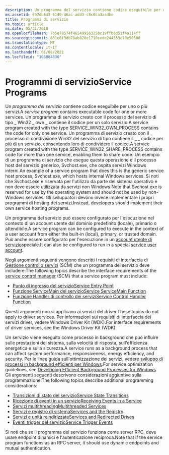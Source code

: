 ```yaml
---
description: Un programma del servizio contiene codice eseguibile per uno o più servizi.
ms.assetid: 697db543-6149-46ac-add3-c8c6ca3aadbe
title: Programmi di servizio
ms.topic: article
ms.date: 05/31/2018
ms.openlocfilehash: 7b5e78574f46549956325bc19ffb6d51f4a114ff
ms.sourcegitcommit: 831e8f3db78ab820e1710cede244553c70e50500
ms.translationtype: MT
ms.contentlocale: it-IT
ms.lasthandoff: 01/08/2021
ms.locfileid: "103884830"
---
```

# <a name="service-programs"></a><span data-ttu-id="70aa0-103">Programmi di servizio</span><span class="sxs-lookup"><span data-stu-id="70aa0-103">Service Programs</span></span>

<span data-ttu-id="70aa0-104">Un *programma del servizio* contiene codice eseguibile per uno o più servizi.</span><span class="sxs-lookup"><span data-stu-id="70aa0-104">A *service program* contains executable code for one or more services.</span></span> <span data-ttu-id="70aa0-105">Un programma di servizio creato con il processo del servizio di tipo \_ Win32 \_ own \_ contiene il codice per un solo servizio.</span><span class="sxs-lookup"><span data-stu-id="70aa0-105">A service program created with the type SERVICE\_WIN32\_OWN\_PROCESS contains the code for only one service.</span></span> <span data-ttu-id="70aa0-106">Un programma di servizio creato con il \_ processo di condivisione Win32 del servizio di tipo contiene il \_ \_ codice per più di un servizio, consentendo loro di condividere il codice.</span><span class="sxs-lookup"><span data-stu-id="70aa0-106">A service program created with the type SERVICE\_WIN32\_SHARE\_PROCESS contains code for more than one service, enabling them to share code.</span></span> <span data-ttu-id="70aa0-107">Un esempio di un programma di servizio che esegue questa operazione è il processo host del servizio generico, Svchost.exe, che ospita servizi Windows interni.</span><span class="sxs-lookup"><span data-stu-id="70aa0-107">An example of a service program that does this is the generic service host process, Svchost.exe, which hosts internal Windows services.</span></span> <span data-ttu-id="70aa0-108">Si noti che Svchost.exe è riservata per l'utilizzo da parte del sistema operativo e non deve essere utilizzata da servizi non Windows.</span><span class="sxs-lookup"><span data-stu-id="70aa0-108">Note that Svchost.exe is reserved for use by the operating system and should not be used by non-Windows services.</span></span> <span data-ttu-id="70aa0-109">Gli sviluppatori devono invece implementare i propri programmi di hosting dei servizi.</span><span class="sxs-lookup"><span data-stu-id="70aa0-109">Instead, developers should implement their own service hosting programs.</span></span>

<span data-ttu-id="70aa0-110">Un programma del servizio può essere configurato per l'esecuzione nel contesto di un account utente dal dominio predefinito (locale), primario o attendibile.</span><span class="sxs-lookup"><span data-stu-id="70aa0-110">A service program can be configured to execute in the context of a user account from either the built-in (local), primary, or trusted domain.</span></span> <span data-ttu-id="70aa0-111">Può anche essere configurato per l'esecuzione in un [account utente di servizio](service-user-accounts.md)speciale.</span><span class="sxs-lookup"><span data-stu-id="70aa0-111">It can also be configured to run in a special [service user account](service-user-accounts.md).</span></span>

<span data-ttu-id="70aa0-112">Negli argomenti seguenti vengono descritti i requisiti di interfaccia di [Gestione controllo servizi](service-control-manager.md) (SCM) che un programma del servizio deve includere:</span><span class="sxs-lookup"><span data-stu-id="70aa0-112">The following topics describe the interface requirements of the [service control manager](service-control-manager.md) (SCM) that a service program must include:</span></span>

-   [<span data-ttu-id="70aa0-113">Punto di ingresso del servizio</span><span class="sxs-lookup"><span data-stu-id="70aa0-113">Service Entry Point</span></span>](service-entry-point.md)
-   [<span data-ttu-id="70aa0-114">Funzione ServiceMain del servizio</span><span class="sxs-lookup"><span data-stu-id="70aa0-114">Service ServiceMain Function</span></span>](service-servicemain-function.md)
-   [<span data-ttu-id="70aa0-115">Funzione Handler di controllo dei servizi</span><span class="sxs-lookup"><span data-stu-id="70aa0-115">Service Control Handler Function</span></span>](service-control-handler-function.md)

<span data-ttu-id="70aa0-116">Questi argomenti non si applicano ai servizi del driver.</span><span class="sxs-lookup"><span data-stu-id="70aa0-116">These topics do not apply to driver services.</span></span> <span data-ttu-id="70aa0-117">Per informazioni sui requisiti di interfaccia dei servizi driver, vedere Windows Driver Kit (WDK).</span><span class="sxs-lookup"><span data-stu-id="70aa0-117">For interface requirements of driver services, see the Windows Driver Kit (WDK).</span></span>

<span data-ttu-id="70aa0-118">Un servizio viene eseguito come processo in background che può influire sulle prestazioni del sistema, sulla velocità di risposta, sull'efficienza energetica e sulla sicurezza.</span><span class="sxs-lookup"><span data-stu-id="70aa0-118">A service runs as a background process that can affect system performance, responsiveness, energy efficiency, and security.</span></span> <span data-ttu-id="70aa0-119">Per le linee guida sull'ottimizzazione dei servizi, vedere [sviluppo di processi in background efficienti per Windows](/windows-hardware/drivers/kernel/implementing-power-management).</span><span class="sxs-lookup"><span data-stu-id="70aa0-119">For service optimization guidelines, see [Developing Efficient Background Processes for Windows](/windows-hardware/drivers/kernel/implementing-power-management).</span></span> <span data-ttu-id="70aa0-120">Gli argomenti seguenti descrivono considerazioni aggiuntive sulla programmazione:</span><span class="sxs-lookup"><span data-stu-id="70aa0-120">The following topics describe additional programming considerations:</span></span>

-   [<span data-ttu-id="70aa0-121">Transizioni di stato del servizio</span><span class="sxs-lookup"><span data-stu-id="70aa0-121">Service State Transitions</span></span>](service-status-transitions.md)
-   [<span data-ttu-id="70aa0-122">Ricezione di eventi in un servizio</span><span class="sxs-lookup"><span data-stu-id="70aa0-122">Receiving Events in a Service</span></span>](receiving-events-in-a-service.md)
-   [<span data-ttu-id="70aa0-123">Servizi multithreading</span><span class="sxs-lookup"><span data-stu-id="70aa0-123">Multithreaded Services</span></span>](multithreaded-services.md)
-   [<span data-ttu-id="70aa0-124">Servizi e registro di sistema</span><span class="sxs-lookup"><span data-stu-id="70aa0-124">Services and the Registry</span></span>](services-and-the-registry.md)
-   [<span data-ttu-id="70aa0-125">Servizi e unità reindirizzate</span><span class="sxs-lookup"><span data-stu-id="70aa0-125">Services and Redirected Drives</span></span>](services-and-redirected-drives.md)
-   [<span data-ttu-id="70aa0-126">Eventi trigger del servizio</span><span class="sxs-lookup"><span data-stu-id="70aa0-126">Service Trigger Events</span></span>](service-trigger-events.md)

<span data-ttu-id="70aa0-127">Si noti che se il programma del servizio funziona come server RPC, deve usare endpoint dinamici e l'autenticazione reciproca.</span><span class="sxs-lookup"><span data-stu-id="70aa0-127">Note that if the service program functions as an RPC server, it should use dynamic endpoints and mutual authentication.</span></span>

 

 
